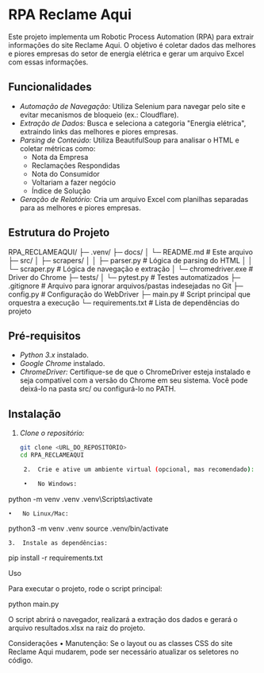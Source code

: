 # RPA Reclame Aqui

Este projeto implementa um Robotic Process Automation (RPA) para extrair informações do site Reclame Aqui. O objetivo é coletar dados das melhores e piores empresas do setor de energia elétrica e gerar um arquivo Excel com essas informações.

## Funcionalidades

- *Automação de Navegação:* Utiliza Selenium para navegar pelo site e evitar mecanismos de bloqueio (ex.: Cloudflare).
- *Extração de Dados:* Busca e seleciona a categoria "Energia elétrica", extraindo links das melhores e piores empresas.
- *Parsing de Conteúdo:* Utiliza BeautifulSoup para analisar o HTML e coletar métricas como:
  - Nota da Empresa
  - Reclamações Respondidas
  - Nota do Consumidor
  - Voltariam a fazer negócio
  - Índice de Solução
- *Geração de Relatório:* Cria um arquivo Excel com planilhas separadas para as melhores e piores empresas.

## Estrutura do Projeto

RPA_RECLAMEAQUI/
├─ .venv/
├─ docs/
│  └─ README.md                 # Este arquivo
├─ src/
│  ├─ scrapers/
│  │  ├─ parser.py              # Lógica de parsing do HTML
│  │  └─ scraper.py             # Lógica de navegação e extração
│  └─ chromedriver.exe          # Driver do Chrome 
├─ tests/
│  └─ pytest.py                 # Testes automatizados 
├─ .gitignore                  # Arquivo para ignorar arquivos/pastas indesejadas no Git
├─ config.py                   # Configuração do WebDriver
├─ main.py                     # Script principal que orquestra a execução
└─ requirements.txt            # Lista de dependências do projeto


## Pré-requisitos

- *Python 3.x* instalado.
- *Google Chrome* instalado.
- *ChromeDriver:* Certifique-se de que o ChromeDriver esteja instalado e seja compatível com a versão do Chrome em seu sistema. Você pode deixá-lo na pasta src/ ou configurá-lo no PATH.

## Instalação

1. *Clone o repositório:*
   ```bash
   git clone <URL_DO_REPOSITÓRIO>
   cd RPA_RECLAMEAQUI

	2.	Crie e ative um ambiente virtual (opcional, mas recomendado):

    •   No Windows:

python -m venv .venv
.venv\Scripts\activate

	•	No Linux/Mac:

python3 -m venv .venv
source .venv/bin/activate



	3.	Instale as dependências:

pip install -r requirements.txt



Uso

Para executar o projeto, rode o script principal:

python main.py

O script abrirá o navegador, realizará a extração dos dados e gerará o arquivo resultados.xlsx na raiz do projeto.

Considerações
	•	Manutenção: Se o layout ou as classes CSS do site Reclame Aqui mudarem, pode ser necessário atualizar os seletores no código.
	
